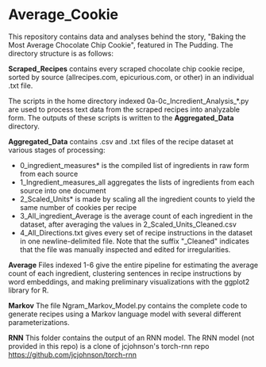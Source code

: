 # Average_Cookie

This repository contains data and analyses behind the story, "Baking the Most Average Chocolate Chip Cookie", featured in The Pudding. The directory structure is as follows:

**Scraped_Recipes** contains every scraped chocolate chip cookie recipe, sorted by source (allrecipes.com, epicurious.com, or other) in an individual .txt file. 

The scripts in the home directory indexed 0a-0c_Incredient_Analysis_*.py are used to process text data from the scraped recipes into analyzable form. The outputs of these scripts is written to the **Aggregated_Data** directory. 

**Aggregated_Data** contains .csv and .txt files of the recipe dataset at various stages of processing:
+ 0_ingredient_measures* is the compiled list of ingredients in raw form from each source
+ 1_Ingredient_measures_all aggregates the lists of ingredients from each source into one document
+ 2_Scaled_Units* is made by scaling all the ingredient counts to yield the same number of cookies per recipe
+ 3_All_ingredient_Average is the average count of each ingredient in the dataset, after averaging the values in 2_Scaled_Units_Cleaned.csv
+ 4_All_Directions.txt gives every set of recipe instructions in the dataset in one newline-delimited file.
Note that the suffix "_Cleaned" indicates that the file was manually inspected and edited for irregularities.

**Average** Files indexed 1-6 give the entire pipeline for estimating the average count of each ingredient, clustering sentences in recipe instructions by word embeddings, and making preliminary visualizations with the ggplot2 library for R. 

**Markov** The file Ngram_Markov_Model.py contains the complete code to generate recipes using a Markov language model with several different parameterizations. 

**RNN** This folder contains the output of an RNN model. The RNN model (not provided in this repo) is a clone of jcjohnson's torch-rnn repo https://github.com/jcjohnson/torch-rnn



